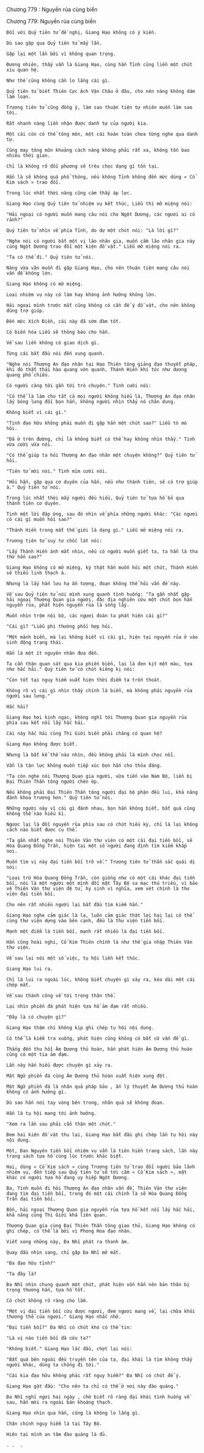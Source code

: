 




Chương 779 : Nguyền rủa cùng biển


Chương 779: Nguyền rủa cùng biển

	Đối với Quỷ tiên tử đề nghị, Giang Hạo không có ý kiến.

	Dù sao gặp qua Quỷ tiên tử mấy lần.

	Gặp lại một lần bởi vì không quan trọng.

	Đương nhiên, thấy vẫn là Giang Hạo, cùng hắn Tỉnh cũng liền một chút xíu quan hệ.

	Như thế cũng không cần lo lắng cái gì.

	Quỷ tiên tử biết Thiên Cực Ách Vận Châu ở đâu, cho nên nàng không dám làm loạn.

	Trương tiên tử cũng đồng ý, làm sao thuận tiện tự nhiên muốn làm sao tới.

	Rất nhanh nàng liền nhận được danh tự của người kia.

	Một cái còn có thể tông môn, một cái hoàn toàn chưa từng nghe qua danh tự.

	Cũng may tông môn khoảng cách nàng không phải rất xa, không tốn bao nhiêu thời gian.

	Chỉ là không rõ đối phương sẽ trêu chọc dạng gì tồn tại.

	Hẳn là sẽ không quá phổ thông, nếu không Tỉnh không đến mức dùng « Cổ Kim sách » trao đổi.

	Trong lúc nhất thời nàng cũng cảm thấy áp lực.

	Giang Hạo cùng Quỷ tiên tử nhiệm vụ kết thúc, Liễu thì mở miệng nói:

	"Hải ngoại có người muốn mang câu nói cho Ngột Dương, các ngươi ai có rảnh?"

	Quỷ tiên tử nhìn về phía Tỉnh, do dự một chút nói: "Là lời gì?"

	"Nghe nói có người bắt một vị lão nhân gia, muốn cầm lão nhân gia này cùng Ngột Dương trao đổi một kiện đồ vật." Liễu mở miệng nói ra.

	"Ta có thể đi." Quỷ tiên tử nói.

	Nàng vừa vặn muốn đi gặp Giang Hạo, cho nên thuận tiện mang câu nói vấn đề không lớn.

	Giang Hạo không có mở miệng.

	Loại nhiệm vụ này có làm hay không ảnh hưởng không lớn.

	Hải ngoại mình trước mắt cũng không có cần để ý đồ vật, cho nên không dùng trợ giúp.

	Đến mức Xích Điền, cái này đã sớm đàm tốt.

	Có biến hóa Liễu sẽ thông báo cho hắn.

	Về sau liền không có giao dịch gì.

	Từng cái bắt đầu nói đến xung quanh.

	"Nghe nói Thượng An đạo nhân tại Hạo Thiên tông giảng đạo thuyết pháp, khi đó thất thải hào quang vờn quanh, Thánh Hiền khí tức như dương quang phổ chiếu.

	Có người càng tới gần tới trò chuyện." Tinh cười nói:

	"Có thể là làm cho tất cả mọi người không hiểu là, Thượng An đạo nhân lấy bóng lưng đối bọn hắn, không người nhìn thấy nó chân dung.

	Không biết vì cái gì."

	"Tinh đạo hữu không phải muốn đi gặp hắn một chút sao?" Liễu tò mò hỏi.

	"Đã ở trên đường, chỉ là không biết có thể hay không nhìn thấy." Tinh vừa cười vừa nói.

	"Có thể giúp ta hỏi Thượng An đạo nhân một chuyện không?" Quỷ tiên tử hỏi.

	"Tiên tử mời nói." Tinh mỉm cười nói.

	"Hỏi hắn, gặp qua cơ duyên của hắn, nếu như thành tiên, sẽ có trợ giúp à." Quỷ tiên tử nói.

	Trong lúc nhất thời mấy người đều hiểu, Quỷ tiên tử tựa hồ bỏ qua thành tiên cơ duyên.

	Tinh một lời đáp ứng, sau đó nhìn về phía những người khác: "Các ngươi có cái gì muốn hỏi sao?"

	"Thánh Hiền trong mắt thế giới là dạng gì." Liễu mở miệng nói ra.

	Trương tiên tử suy tư chốc lát nói:

	"Lấy Thánh Hiền ánh mắt nhìn, nếu có người muốn giết ta, ta hẳn là tha thứ hắn sao?"

	Giang Hạo không có mở miệng, kỳ thật hắn muốn hỏi một chút, Thánh Hiền sẽ thiếu linh thạch à.

	Nhưng là lấy hắn lưu hạ ấn tượng, đoạn không thể hỏi vấn đề này.

	Về sau Quỷ tiên tử nói mình xung quanh tình huống: "Ta gần nhất gặp hải ngoại Thượng Quan gia người, đặc địa nghiên cứu một chút bọn hắn nguyền rủa, phát hiện nguyền rủa là sống lấy.

	Muốn nhìn trộm nội bộ, các ngươi đoán ta phát hiện cái gì?"

	"Cái gì? "Liễu phi thường phối hợp hỏi.

	"Một mảnh biển, mà lại không biết vì cái gì, hiện tại nguyền rủa ở vào sinh động trạng thái.

	Hẳn là một ít nguyên nhân đưa đến.

	Ta cẩn thận quan sát qua kia phiến biển, lại là đen kịt một màu, tựa như hắc hải." Quỷ tiên tử có chút kiêng kị nói:

	"Còn tốt tại nguy hiểm xuất hiện thời điểm ta trốn thoát.

	Không rõ vì cái gì nhìn thấy chính là biển, mà không phải nguyền rủa người sau lưng."

	Hắc hải?

	Giang Hạo hơi kinh ngạc, không nghĩ tới Thượng Quan gia nguyền rủa phía sau kết nối lấy hắc hải.

	Cái này hắc hải cùng Thi Giới biển phải chăng có quan hệ?

	Giang Hạo không được biết.

	Nhưng là bất kể thế nào nhìn, đều không phải là mình chọc nổi.

	Vẫn là tận lực không muốn tiếp xúc bọn hắn cho thỏa đáng.

	"Ta còn nghe nói Thượng Quan gia người, vừa tiến vào Nam Bộ, liền bị Đại Thiên Thần tông người chèn ép.

	Nếu không phải Đại Thiên Thần tông người đại bộ phận đều lui, khả năng đánh khoa trương hơn." Quỷ tiên tử nói.

	Những người này vì cái gì đánh nhau, bọn hắn không biết, bất quá cũng không thế nào hiếu kì.

	Ngược lại là đối nguyền rủa phía sau có chút hiếu kỳ, chỉ là lại không cách nào biết được cụ thể.

	"Ta gần nhất nghe nói Thiên Văn thư viện có một cái đại tiền bối, sẽ Hòa Quang Đồng Trần, hiện tại một số người đang định tìm kiếm khắp nơi.

	Muốn tìm vị này đại tiền bối trở về." Trương tiên tử thần sắc quái dị nói:

	"Loại trừ Hòa Quang Đồng Trần, còn giống như có một cái khác đại tiền bối, nói là một người một mình đối mặt Tây Bộ sa mạc thú triều, vì bảo vệ Thiên Văn thư viện đệ tử, hy sinh vì nghĩa, xem xét chính là thư viện đại tiền bối.

	Cho nên rất nhiều người lại bắt đầu tìm kiếm hắn."

	Giang Hạo nghe cảm giác là lạ, luôn cảm giác thật lợi hại lại có thể cùng thư viện dựng vào bên cạnh, đều là thư viện tiền bối.

	Mạnh một điểm là tiền bối, mạnh rất nhiều là đại tiền bối.

	Hắn cũng hoài nghi, Cổ Kim Thiên chính là như thế gia nhập Thiên Văn thư viện.

	Về sau lại nói một số việc, tụ hội liền kết thúc.

	Giang Hạo lui ra.

	Chỉ là lui ra ngoài lúc, không biết chuyện gì xảy ra, kéo dài một cái chớp mắt.

	Về sau thành công về tới trong thân thể.

	Lại nhìn phiến đá phát hiện tựa hồ ảm đạm rất nhiều.

	"Đây là có chuyện gì?"

	Giang Hạo thậm chí không kịp ghi chép tụ hội nội dung.

	Có thể là kiểm tra xuống, phát hiện cũng không có bất cứ vấn đề gì.

	Thẳng đến thu hồi Âm Dương thủ hoàn, hắn phát hiện Âm Dương thủ hoàn cũng có một tia ảm đạm.

	Lần này hắn hiểu được chuyện gì xảy ra.

	Mật Ngữ phiến đá cùng Âm Dương thủ hoàn xuất hiện xung đột.

	Mật Ngữ phiến đá là nhân quả pháp bảo , ấn lý thuyết Âm Dương thủ hoàn không có ảnh hưởng gì.

	Dù sao hắn nơi tay vòng bên trong, nhân quả sẽ không đoạn.

	Hẳn là tụ hội mang tới ảnh hưởng.

	"Xem ra lần sau phải cẩn thận một chút."

	Đem hai kiện đồ vật thu lại, Giang Hạo bắt đầu ghi chép lần tụ hội này nội dung.

	Một, Đan Nguyên tiền bối nhiệm vụ vẫn là tiên hiền trang sách, lần này trang sách tựa hồ cùng lúc trước khác biệt.

	Hai, dùng « Cổ Kim sách » cùng Trương tiên tử trao đổi người bảo lãnh nhiệm vụ, đến tiếp sau Quỷ tiên tử sẽ tới cầm « Cổ Kim sách », mặt khác có người tựa hồ đang uy hiếp Ngột Dương.

	Ba, Tinh muốn đi hỏi Thượng An đạo nhân vấn đề, Thiên Văn thư viện đang tìm đại tiền bối, trong đó một cái chính là sẽ Hòa Quang Đồng Trần đại tiền bối.

	Bốn, hải ngoại Thượng Quan gia nguyền rủa tựa hồ kết nối lấy hắc hải, khả năng cùng Thi Giới khá liên quan.

	Thượng Quan gia cùng Đại Thiên Thần tông giao thủ, Giang Hạo không có ghi chép, có thể là bởi vì Phong Hoa đạo nhân.

	Viết xong những này, Đa Nhĩ phát ra thanh âm.

	Quay đầu nhìn sang, chỉ gặp Đa Nhĩ mở mắt.

	"Đa đạo hữu tỉnh?"

	"Ta đây là?

	Đa Nhĩ nhìn chung quanh một chút, phát hiện vốn hẳn nên bản thân bị trọng thương hắn, tựa hồ tốt.

	Có chút không rõ ràng cho lắm.

	"Một vị đại tiền bối cứu được ngươi, đem ngươi mang về, lại chữa khỏi thương thế của ngươi." Giang Hạo nhắc nhở.

	"Đại tiền bối?" Đa Nhĩ có chút khó có thể tin:

	"Là vị nào tiền bối đã cứu ta?"

	"Không biết." Giang Hạo lắc đầu, chợt lại nói:

	"Bất quá bên ngoài đều truyền tên của ta, đại khái là tìm không thấy người khác, dùng ta chống đi tới."

	"Cái kia đạo hữu không phải rất nguy hiểm?" Đa Nhĩ có chút để ý.

	Giang Hạo gật đầu: "Cho nên ta chỉ có thể ở nơi này đào quáng."

	Đa Nhĩ nghỉ ngơi hai ngày , chờ biết rõ ràng đại khái tình huống về sau, hắn mới ra ngoài bán khoáng thạch.

	Giang Hạo nhìn qua hắn, cũng là không lo lắng gì.

	Chân chính nguy hiểm là tại Tây Bộ.

	Hiện tại mình an tâm đào quáng là đủ.

	. .  .




